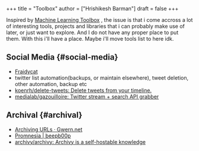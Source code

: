 +++
title = "Toolbox"
author = ["Hrishikesh Barman"]
draft = false
+++

Inspired by [Machine Learning Toolbox](https://amitness.com/toolbox/) , the issue is that i come accross a lot of interesting tools, projects and libraries that i can probably make use of later, or just want to explore. And I do not have any proper place to put them. With this i'll have a place.
Maybe i'll move tools list to here idk.


## Social Media {#social-media}

-   [Fraidycat](https://fraidyc.at/)
-   twitter list automation(backups, or maintain elsewhere), tweet deletion, other automation, backup etc
-   [koenrh/delete-tweets: Delete tweets from your timeline.](https://github.com/koenrh/delete-tweets)
-   [medialab/gazouilloire: Twitter stream + search API grabber](https://github.com/medialab/gazouilloire)


## Archival {#archival}

-   [Archiving URLs · Gwern.net](https://www.gwern.net/Archiving-URLs)
-   [Promnesia | beepb00p](https://beepb00p.xyz/promnesia.html)
-   [archivy/archivy: Archivy is a self-hostable knowledge](https://github.com/archivy/archivy)
